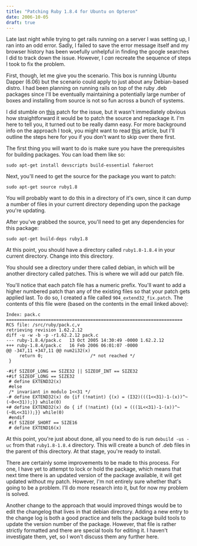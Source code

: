 ```yaml
---
title: "Patching Ruby 1.8.4 for Ubuntu on Opteron"
date: 2006-10-05
draft: true
---
```

Late last night while trying to get rails running on a server I was setting up, I ran into an odd error. Sadly, I failed to save the error message itself and my browser history has been woefully unhelpful in finding the google searches I did to track down the issue. However, I _can_ recreate the sequence of steps I took to fix the problem. 

First, though, let me give you the scenario. This box is running Ubuntu Dapper (6.06) but the scenario could apply to just about any Debian-based distro. I had been planning on running rails on top of the ruby .deb packages since I'll be eventually maintaining a potentially large number of boxes and installing from source is not so fun across a bunch of systems.

I did stumble on [this](https://web.archive.org/web/20071012184444/http://blade.nagaokaut.ac.jp/cgi-bin/scat.rb/ruby/ruby-talk/180119) patch for the issue, but it wasn't immediately obvious how straightforward it would be to patch the source and repackage it. I'm here to tell you, it turned out to be really damn easy. For more background info on the approach I took, you might want to read [this](https://web.archive.org/web/20071012184444/http://www.debian-administration.org/articles/20) article, but I'll outline the steps here for you if you don't want to skip over there first.

The first thing you will want to do is make sure you have the prerequisites for building packages. You can load them like so:

```
sudo apt-get install devscripts build-essential fakeroot
```

Next, you'll need to get the source for the package you want to patch:

```
sudo apt-get source ruby1.8
```

You will probably want to do this in a directory of it's own, since it can dump a number of files in your current directory depending upon the package you're updating.

After you've grabbed the source, you'll need to get any dependencies for this package:

```
sudo apt-get build-deps ruby1.8
```

At this point, you should have a directory called `ruby1.8-1.8.4` in your current directory. Change into this directory. 

You should see a directory under there called debian, in which will be another directory called patches. This is where we will add our patch file.

You'll notice that each patch file has a numeric prefix. You'll want to add a higher numbered patch than any of the existing files so that your patch gets applied last. To do so, I created a file called `904_extend32_fix.patch`. The contents of this file were (based on the contents in the email linked above): 

```
Index: pack.c
===================================================================
RCS file: /src/ruby/pack.c,v
retrieving revision 1.62.2.12
diff -u -w -b -p -r1.62.2.12 pack.c
--- ruby-1.8.4/pack.c   13 Oct 2005 14:30:49 -0000 1.62.2.12
+++ ruby-1.8.4/pack.c   16 Feb 2006 06:01:07 -0000
@@ -347,11 +347,11 @@ num2i32(x)
     return 0;                  /* not reached */
 }

-#if SIZEOF_LONG == SIZE32 || SIZEOF_INT == SIZE32
+#if SIZEOF_LONG == SIZE32
 # define EXTEND32(x) 
 #else
 /* invariant in modulo 1<<31 */
-# define EXTEND32(x) do {if (!natint) {(x) = (I32)(((1<<31)-1-(x))^~(~0<<31));}} while(0)
+# define EXTEND32(x) do { if (!natint) {(x) = (((1L<<31)-1-(x))^~(~0L<<31));}} while(0)
 #endif
 #if SIZEOF_SHORT == SIZE16
 # define EXTEND16(x)
```

At this point, you're just about done, all you need to do is run `debuild -us -uc` from that `ruby1.8-1.8.4` directory. This will create a bunch of .deb files in the parent of this directory. At that stage, you're ready to install. 

There are certainly some improvements to be made to this process. For one, I have yet to attempt to lock or hold the package, which means that next time there is an updated version of the package available, it will get updated without my patch. However, I'm not entirely sure whether that's going to be a problem. I'll do more research into it, but for now my problem is solved.

Another change to the approach that would improved things would be to edit the changelog that lives in that debian directory. Adding a new entry to the change log is both a good practice and tells the package build tools to update the version number of the package. However, that file is rather strictly formatted and there are special tools for editing it. I haven't investigate them, yet, so I won't discuss them any further here.
